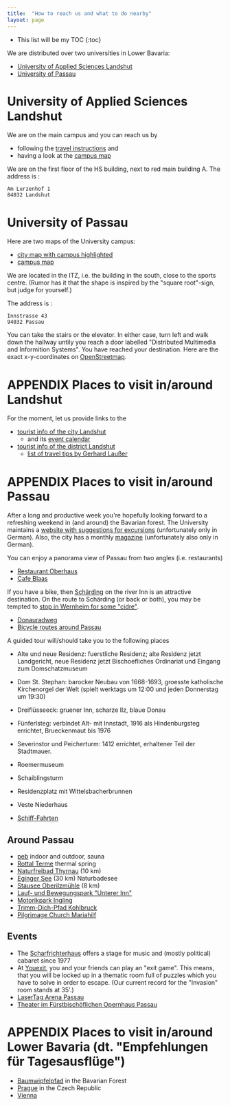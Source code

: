 ```yaml
---
title:  "How to reach us and what to do nearby"
layout: page
---
```


* This list will be my TOC
{:toc}

We are distributed over two universities in Lower Bavaria:
- [University of Applied Sciences Landshut](https://www.haw-landshut.de/en.html)
- [University of Passau](http://www.uni-passau.de/en)

# University of Applied Sciences Landshut

We are on the main campus and you can reach us by

- following the
  [travel instructions](https://www.haw-landshut.de/en/visit-us.html) and
- having a look at the [campus map](https://www.haw-landshut.de/fileadmin/Hochschule_Landshut_NEU/Ungeschuetzt/Hochschule/Anfahrt/170629_Gebaeudeplan_EN.pdf)

We are on the first floor of the HS building, next to red main
building A. The address is :

    Am Lurzenhof 1
	84032 Landshut

# University of Passau

Here are two maps of the University campus:

- [city map with campus highlighted](
http://www.dhd2014.uni-passau.de/fileadmin/dokumente/Lageplan/Stadtplan_Universitaet.pdf)
- [campus map](
http://www.uni-passau.de/fileadmin/dokumente/Lageplan/UNI-Lageplan_Info_mini.pdf)

We are located in the ITZ, i.e. the building in the south, close to the sports
centre. (Rumor has it that the shape is inspired by the "square root"-sign, but judge for yourself.)

The address is :

    Innstrasse 43
    94032 Passau

You can take the stairs or the elevator. In either case, turn left and
walk down the hallway untily you reach a door labelled
"Distributed Multimedia and Informition Systems". You have
reached your destination. Here are the exact x-y-coordinates
on
[OpenStreetmap](https://www.openstreetmap.org/?mlat=48.56591&mlon=13.45063#map=19/48.56591/13.45063).

# APPENDIX Places to visit in/around Landshut

For the moment, let us provide links to the

-
  [tourist info of the city Landshut](http://www.landshut.de/portal/tourismus.html)
  - and its [event calendar](https://www.landshut-tourismus.bayern/de/aktuelles/veranstaltungskalender.html#)
-
  [tourist info of the district Landshut](https://www.landkreis-landshut.de/Freizeit-Tourismus.aspx)
  - [list of travel tips by Gerhard Laußer](https://www.sehenswertes-bayern.de/stadt/landshut-sehenswertes-ausflugsziele-bilder-landshut-freizeitmoeglichkeiten.html)

# APPENDIX Places to visit in/around Passau

After a long and productive week you're hopefully looking
forward to a refreshing weekend in (and around) the Bavarian
forest. The University maintains a [website with suggestions
for
excursions](http://www.uni-passau.de/studium/campus-und-kultur/freizeittipps/)
(unfortunately only in German). Also, the city has a monthly
[magazine](http://www.pastaonline.de/) (unfortunately also only in German).

You can enjoy a panorama view of Passau from two angles
(i.e. restaurants)
- [Restaurant Oberhaus](http://www.dasoberhaus.com/en/welcome.html)
- [Cafe Blaas](http://www.freinberg.at/blaas/)

If you have a bike, then
[Schärding](http://schaerding.at/sehens_erlebenswertes/index.htm) on the river Inn is an
attractive destination. On the route to Schärding (or back or both), you may be tempted to
[stop in Wernheim for some
"cidre"](http://mostausschankuntererinn.gemeindeausstellung.at/home).

- [Donauradweg](www.donauradweg.at)
- [Bicycle routes around Passau](http://www.passauer-land.de/category/freizeitaktivitaeten/aktiv/radfahren/)

A guided tour will/should take you to the following places
- Alte und neue Residenz: fuerstliche Residenz; alte Residenz jetzt
  Landgericht, neue Residenz jetzt Bischoefliches Ordinariat und
  Eingang zum Domschatzmuseum
- Dom St. Stephan: barocker Neubau von 1668-1693, groesste katholische
  Kirchenorgel der Welt (spielt werktags um 12:00 und jeden Donnerstag
  um 19:30)
- Dreiflüsseeck: gruener Inn, scharze Ilz, blaue Donau
- Fünferlsteg: verbindet Alt- mit Innstadt, 1916 als Hindenburgsteg
  errichtet, Brueckenmaut bis 1976
- Severinstor und Peicherturm: 1412 errichtet, erhaltener Teil der Stadtmauer.
- Roemermuseum
- Schaiblingsturm
- Residenzplatz mit Wittelsbacherbrunnen
- Veste Niederhaus

- [Schiff-Fahrten](http://www.passau.de/Tourismus/SehenundErleben/Donausschifffahrt/Ausflugsschifffahrt.aspx)

## Around Passau

- [peb](http://www.passauer-erlebnisbad.de) indoor and outdoor, sauna
- [Rottal Terme](http://www.rottal-terme.de) thermal spring
- [Naturfreibad Thyrnau](http://www.thyrnau.de/freizeit-und-tourismus/freizeitmoeglichkeiten/naturfreibad.html)
  (10 km)
- [Eginger See](http://www.eging.de/index.php/touristik/eginger-see) (30 km) Naturbadesee
- [Stausee Oberilzmühle](www.bayerischer-wald.de/Media/Attraktionen/Stausee-Oberilzmühle) (8 km)
- [Lauf- und Bewegungspark "Unterer Inn"](http://www.neuhaus-inn.de)
- [Motorikpark Ingling](http://www.passau.de/LebeninPassau/SportundFreizeit/MotorikparkIngling.aspx)
- [Trimm-Dich-Pfad Kohlbruck](http://www.passau.de/LebeninPassau/SportundFreizeit/Lauf--Nordic-Walking-Strecken.aspx)
- [Pilgrimage Church Mariahilf](http://www.mariahilf-passau.de/en/)

## Events

- The [Scharfrichterhaus](http://scharfrichterhaus.de/) offers a stage
  for music and (mostly political) cabaret since 1977
- At [Youexit](https://www.youexit.de/), you and your friends can play
  an "exit game". This means, that you will be locked up in a thematic room full of puzzles
  which you have to solve in order to escape. (Our current record for
  the "Invasion" room stands at 35'.)
- [LaserTag Arena Passau](https://de-de.facebook.com/LaserTag-Arena-Passau-734413493368568/)
- [Theater im Fürstbischöflichen Opernhaus Passau](http://www.landestheater-niederbayern.de/content/stadttheater-passau)

# APPENDIX Places to visit in/around Lower Bavaria (dt. "Empfehlungen für Tagesausflüge")

- [Baumwipfelpfad](https://www.baumwipfelpfad.bayern/bayerischer-wald/)
  in the Bavarian Forest
- [Prague](https://www.prague.eu/en) in the Czech
  Republic
- [Vienna](https://www.wien.info/de)
